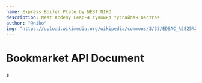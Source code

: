```yaml
---
name: Express Boiler Plate by NEST NIKO
description: Nest Acdemy Leap-4 түвшинд тусгайлан бэлтгэв.
author: "@niko"
img: "https://upload.wikimedia.org/wikipedia/commons/3/33/EDSAC_%2825%29.jpg"
---
```


# Bookmarket API Document
s